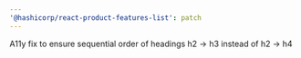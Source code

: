 ```yaml
---
'@hashicorp/react-product-features-list': patch
---
```


A11y fix to ensure sequential order of headings h2 -> h3 instead of h2 -> h4
